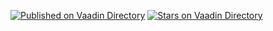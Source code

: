 [![Published on Vaadin  Directory](https://img.shields.io/badge/Vaadin%20Directory-published-00b4f0.svg)](https://vaadin.com/directory/component/liferayipc)
[![Stars on Vaadin Directory](https://img.shields.io/vaadin-directory/star/liferayipc.svg)](https://vaadin.com/directory/component/liferayipc)
